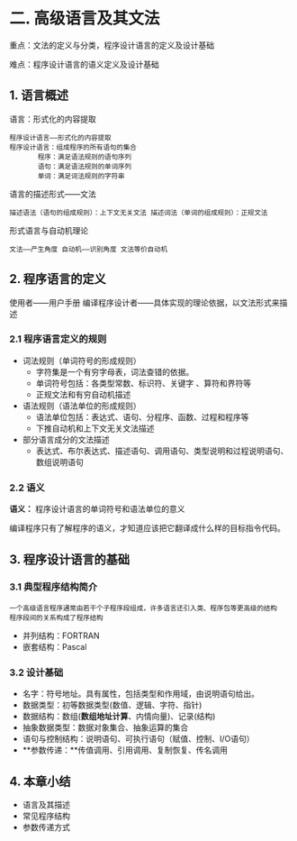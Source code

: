# 二. 高级语言及其文法

重点：文法的定义与分类，程序设计语言的定义及设计基础

难点：程序设计语言的语义定义及设计基础
## 1. 语言概述
语言：形式化的内容提取

	程序设计语言——形式化的内容提取
	程序设计语言：组成程序的所有语句的集合
		   程序：满足语法规则的语句序列
	       语句：满足语法规则的单词序列
	       单词：满足词法规则的字符串
语言的描述形式——文法
	
	描述语法（语句的组成规则）：上下文无关文法 描述词法（单词的组成规则）：正规文法

形式语言与自动机理论

	文法——产生角度 自动机——识别角度 文法等价自动机
## 2. 程序语言的定义

使用者——用户手册 编译程序设计者——具体实现的理论依据，以文法形式来描述
### 2.1 程序语言定义的规则

- 词法规则（单词符号的形成规则）
	- 字符集是一个有穷字母表，词法查错的依据。
	- 单词符号包括：各类型常数、标识符、关键字	、算符和界符等
	- 正规文法和有穷自动机描述
- 语法规则（语法单位的形成规则）
	- 语法单位包括：表达式、语句、分程序、函数、过程和程序等
	- 下推自动机和上下文无关文法描述
- 部分语言成分的文法描述
	- 表达式、布尔表达式、描述语句、调用语句、类型说明和过程说明语句、数组说明语句

### 2.2 语义

**语义：** 程序设计语言的单词符号和语法单位的意义

编译程序只有了解程序的语义，才知道应该把它翻译成什么样的目标指令代码。

## 3. 程序设计语言的基础

### 3.1 典型程序结构简介
	
	一个高级语言程序通常由若干个子程序段组成，许多语言还引入类、程序包等更高级的结构
	程序段间的关系构成了程序结构

- 并列结构：FORTRAN
- 嵌套结构：Pascal

### 3.2 设计基础

- 名字：符号地址。具有属性，包括类型和作用域，由说明语句给出。
- 数据类型：初等数据类型(数值、逻辑、字符、指针)
- 数据结构：数组(**数组地址计算**、内情向量)、记录(结构)
- 抽象数据类型：数据对象集合、抽象运算的集合
- 语句与控制结构：说明语句、可执行语句（赋值、控制、I/O语句）
- **参数传递：**传值调用、引用调用、复制恢复、传名调用

## 4. 本章小结
- 语言及其描述
- 常见程序结构
- 参数传递方式 

